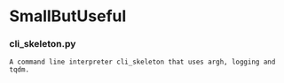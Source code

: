 # SmallButUseful


### cli_skeleton.py

    A command line interpreter cli_skeleton that uses argh, logging and tqdm.

